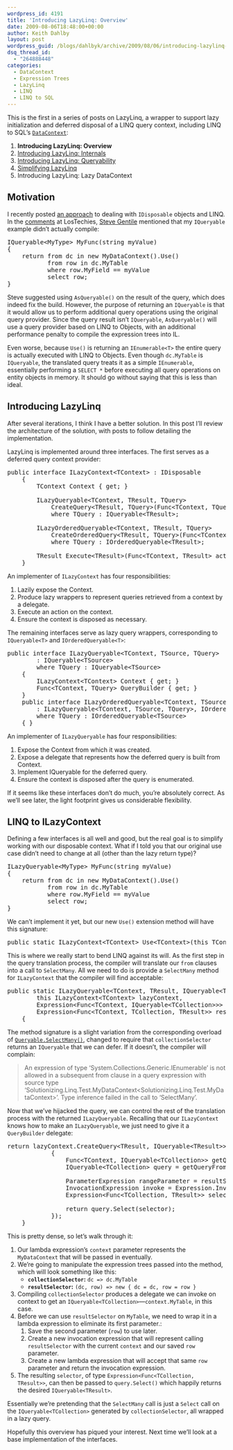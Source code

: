```yaml
---
wordpress_id: 4191
title: 'Introducing LazyLinq: Overview'
date: 2009-08-06T18:48:00+00:00
author: Keith Dahlby
layout: post
wordpress_guid: /blogs/dahlbyk/archive/2009/08/06/introducing-lazylinq-overview.aspx
dsq_thread_id:
  - "264888448"
categories:
  - DataContext
  - Expression Trees
  - LazyLinq
  - LINQ
  - LINQ to SQL
---
```

This is the first in a series of posts on LazyLinq, a wrapper to support lazy initialization and deferred disposal of a LINQ query context, including LINQ to SQL&#8217;s [`DataContext`](http://msdn.microsoft.com/en-us/library/system.data.linq.datacontext.aspx "DataContext Class (System.Data.Linq)"):

  1. **Introducing LazyLinq: Overview**
  2. [Introducing LazyLinq: Internals](/blogs/dahlbyk/archive/2009/08/18/introducing-lazylinq-internals.aspx)
  3. [Introducing LazyLinq: Queryability](http://solutionizing.net/2009/08/20/introducing-lazylinq-queryability/)
  4. [Simplifying LazyLinq](http://solutionizing.net/2009/09/12/simplifying-lazylinq/) 
  5. Introducing LazyLinq: Lazy DataContext

## Motivation

I recently posted [an approach](http://solutionizing.net/2009/07/23/using-idisposables-with-linq/ "Using IDisposables with LINQ") to dealing with `IDisposable` objects and LINQ. In the [comments](/blogs/dahlbyk/archive/2009/07/23/using-idisposables-with-linq.aspx#comments "Using IDisposables with LINQ") at LosTechies, [Steve Gentile](http://blogger.forgottenskies.com/) mentioned that my `IQueryable` example didn&#8217;t actually compile: 

<pre>IQueryable&lt;MyType&gt; MyFunc(string myValue)<br />{<br />    return from dc in new MyDataContext().Use()<br />           from row in dc.MyTable<br />           where row.MyField == myValue<br />           select row;<br />}</pre>

Steve suggested using `AsQueryable()` on the result of the query, which does indeed fix the build. However, the purpose of returning an `IQueryable` is that it would allow us to perform additional query operations using the original query provider. Since the query result isn&#8217;t `IQueryable`, `AsQueryable()` will use a query provider based on LINQ to Objects, with an additional performance penalty to compile the expression trees into IL.

Even worse, because `Use()` is returning an `IEnumerable<T>` the entire query is actually executed with LINQ to Objects. Even though `dc.MyTable` is `IQueryable`, the translated query treats it as a simple `IEnumerable`, essentially performing a `SELECT *` before executing all query operations on entity objects in memory. It should go without saying that this is less than ideal. 

## Introducing LazyLinq

After several iterations, I think I have a better solution. In this post I&#8217;ll review the architecture of the solution, with posts to follow detailing the implementation.

LazyLinq is implemented around three interfaces. The first serves as a deferred query context provider: 

<pre>public interface ILazyContext&lt;TContext&gt; : IDisposable<br />    {<br />        TContext Context { get; }<br /><br />        ILazyQueryable&lt;TContext, TResult, TQuery&gt;<br />            CreateQuery&lt;TResult, TQuery&gt;(Func&lt;TContext, TQuery&gt; queryBuilder)<br />            where TQuery : IQueryable&lt;TResult&gt;;<br /><br />        ILazyOrderedQueryable&lt;TContext, TResult, TQuery&gt;<br />            CreateOrderedQuery&lt;TResult, TQuery&gt;(Func&lt;TContext, TQuery&gt; queryBuilder)<br />            where TQuery : IOrderedQueryable&lt;TResult&gt;;<br /><br />        TResult Execute&lt;TResult&gt;(Func&lt;TContext, TResult&gt; action);<br />    }</pre>

An implementer of `ILazyContext` has four responsibilities: 

  1. Lazily expose the Context.
  2. Produce lazy wrappers to represent queries retrieved from a context by a delegate.
  3. Execute an action on the context.
  4. Ensure the context is disposed as necessary.

The remaining interfaces serve as lazy query wrappers, corresponding to `IQueryable<T>` and `IOrderedQueryable<T>`: 

<pre>public interface ILazyQueryable&lt;TContext, TSource, TQuery&gt;<br />        : IQueryable&lt;TSource&gt;<br />        where TQuery : IQueryable&lt;TSource&gt;<br />    {<br />        ILazyContext&lt;TContext&gt; Context { get; }<br />        Func&lt;TContext, TQuery&gt; QueryBuilder { get; }<br />    }<br />    public interface ILazyOrderedQueryable&lt;TContext, TSource, TQuery&gt;<br />        : ILazyQueryable&lt;TContext, TSource, TQuery&gt;, IOrderedQueryable&lt;TSource&gt;<br />        where TQuery : IOrderedQueryable&lt;TSource&gt;<br />    { }</pre>

An implementer of `ILazyQueryable` has four responsibilities: 

  1. Expose the Context from which it was created.
  2. Expose a delegate that represents how the deferred query is built from Context.
  3. Implement IQueryable for the deferred query.
  4. Ensure the context is disposed after the query is enumerated.

If it seems like these interfaces don&#8217;t do much, you&#8217;re absolutely correct. As we&#8217;ll see later, the light footprint gives us considerable flexibility. 

## LINQ to ILazyContext

Defining a few interfaces is all well and good, but the real goal is to simplify working with our disposable context. What if I told you that our original use case didn&#8217;t need to change at all (other than the lazy return type)? 

<pre>ILazyQueryable&lt;MyType&gt; MyFunc(string myValue)<br />{<br />    return from dc in new MyDataContext().Use()<br />           from row in dc.MyTable<br />           where row.MyField == myValue<br />           select row;<br />}</pre>

We can&#8217;t implement it yet, but our new `Use()` extension method will have this signature: 

<pre>public static ILazyContext&lt;TContext&gt; Use&lt;TContext&gt;(this TContext @this) { ... }</pre>

This is where we really start to bend LINQ against its will. As the first step in the query translation process, the compiler will translate our `from` clauses into a call to `SelectMany`. All we need to do is provide a `SelectMany` method for `ILazyContext` that the compiler will find acceptable: 

<pre>public static ILazyQueryable&lt;TContext, TResult, IQueryable&lt;TResult&gt;&gt; SelectMany&lt;TContext, TCollection, TResult&gt;(<br />        this ILazyContext&lt;TContext&gt; lazyContext,<br />        Expression&lt;Func&lt;TContext, IQueryable&lt;TCollection&gt;&gt;&gt; collectionSelector,<br />        Expression&lt;Func&lt;TContext, TCollection, TResult&gt;&gt; resultSelector)<br />    {</pre>

The method signature is a slight variation from the corresponding overload of [`Queryable.SelectMany()`](http://msdn.microsoft.com/en-us/library/bb549040.aspx), changed to require that `collectionSelector` returns an `IQueryable` that we can defer. If it doesn&#8217;t, the compiler will complain: 

> An expression of type &#8216;System.Collections.Generic.IEnumerable<int>&#8217; is not allowed in a subsequent from clause in a query expression with source type &#8216;Solutionizing.Linq.Test.MyDataContext<Solutionizing.Linq.Test.MyDataContext>&#8217;. Type inference failed in the call to &#8216;SelectMany&#8217;.

Now that we&#8217;ve hijacked the query, we can control the rest of the translation process with the returned `ILazyQueryable`. Recalling that our `ILazyContext` knows how to make an `ILazyQueryable`, we just need to give it a `QueryBuilder` delegate: 

<pre>return lazyContext.CreateQuery&lt;TResult, IQueryable&lt;TResult&gt;&gt;(context =&gt;<br />            {<br />                Func&lt;TContext, IQueryable&lt;TCollection&gt;&gt; getQueryFromContext = collectionSelector.Compile();<br />                IQueryable&lt;TCollection&gt; query = getQueryFromContext(context);<br /><br />                ParameterExpression rangeParameter = resultSelector.Parameters[1];<br />                InvocationExpression invoke = Expression.Invoke(resultSelector, Expression.Constant(context), rangeParameter);<br />                Expression&lt;Func&lt;TCollection, TResult&gt;&gt; selector = Expression.Lambda&lt;Func&lt;TCollection, TResult&gt;&gt;(invoke, rangeParameter);<br /><br />                return query.Select(selector);<br />            });<br />    }</pre>

This is pretty dense, so let&#8217;s walk through it: 

  1. Our lambda expression&#8217;s `context` parameter represents the `MyDataContext` that will be passed in eventually.
  2. We&#8217;re going to manipulate the expression trees passed into the method, which will look something like this: 
      * **`collectionSelector`:** `dc => dc.MyTable`
      * **`resultSelector`:** `(dc, row) => new { dc = dc, row = row }`
  3. Compiling `collectionSelector` produces a delegate we can invoke on context to get an `IQueryable<TCollection>`&mdash;`context.MyTable`, in this case.
  4. Before we can use `resultSelector` on `MyTable`, we need to wrap it in a lambda expression to eliminate its first parameter.: 
      1. Save the second parameter (`row`) to use later.
      2. Create a new invocation expression that will represent calling `resultSelector` with the current `context` and our saved `row` parameter.
      3. Create a new lambda expression that will accept that same `row` parameter and return the invocation expression.
  5. The resulting `selector`, of type `Expression<Func<TCollection, TResult>>`, can then be passed to `query.Select()` which happily returns the desired `IQueryable<TResult>`.

Essentially we&#8217;re pretending that the `SelectMany` call is just a `Select` call on the `IQueryable<TCollection>` generated by `collectionSelector`, all wrapped in a lazy query.

Hopefully this overview has piqued your interest. Next time we&#8217;ll look at a base implementation of the interfaces.